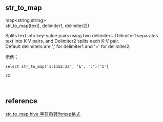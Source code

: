 ## str_to_map
map<string,string>  
str_to_map(text[, delimiter1, delimiter2])

Splits text into key-value pairs using two delimiters. Delimiter1 separates text into K-V pairs, and Delimiter2 splits each K-V pair.  
Default delimiters are ',' for delimiter1 and '=' for delimiter2.

示例：  
```
select str_to_map('1:11&2:22', '&', ':')['1']

22
```

&nbsp;
## reference
[str_to_map hive 字符串转为map格式](https://blog.csdn.net/yuanyangsdo/article/details/64441165)

